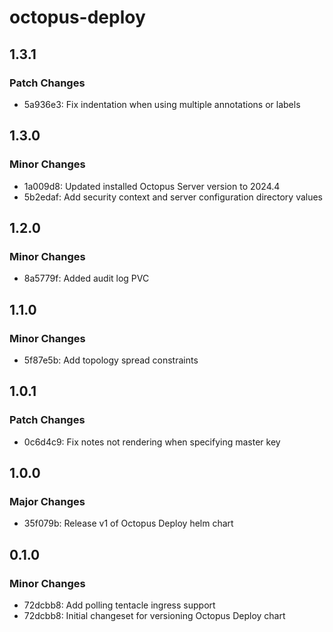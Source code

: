# octopus-deploy

## 1.3.1

### Patch Changes

- 5a936e3: Fix indentation when using multiple annotations or labels

## 1.3.0

### Minor Changes

- 1a009d8: Updated installed Octopus Server version to 2024.4
- 5b2edaf: Add security context and server configuration directory values

## 1.2.0

### Minor Changes

- 8a5779f: Added audit log PVC

## 1.1.0

### Minor Changes

- 5f87e5b: Add topology spread constraints

## 1.0.1

### Patch Changes

- 0c6d4c9: Fix notes not rendering when specifying master key

## 1.0.0

### Major Changes

- 35f079b: Release v1 of Octopus Deploy helm chart

## 0.1.0

### Minor Changes

- 72dcbb8: Add polling tentacle ingress support
- 72dcbb8: Initial changeset for versioning Octopus Deploy chart
